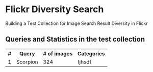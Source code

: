 Flickr Diversity Search
=======================
Building a Test Collection for Image Search Result Diversity in Flickr

Queries and Statistics in the test collection
---------------------------------------------
<table>
  <tr>
    <th>#</th>
    <th>Query</th>
    <th># of images</th>
    <th>Categories</th>
  </tr>
  <tr>
    <td>1</td>
    <td>Scorpion</td>
    <td>324</td>
    <td>fjhsdf</td>
  </tr>
</table>
